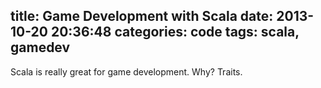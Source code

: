 title: Game Development with Scala
date: 2013-10-20 20:36:48
categories: code
tags: scala, gamedev
---


Scala is really great for game development.  Why?  Traits.  